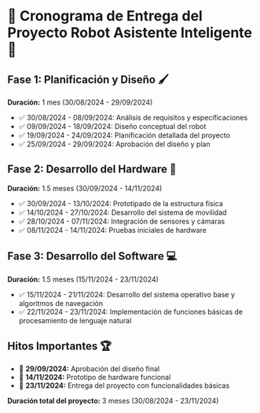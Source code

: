 <!-- ---
sidebar_label: "Cronograma del Proyecto"
sidebar_position: 1
---

# •	Descripción: Crear un cronograma detallado que muestre las diferentes fases del proyecto, hitos clave y fechas de entrega estimadas. -->
# 📅 Cronograma de Entrega del Proyecto Robot Asistente Inteligente 🤖

## Fase 1: Planificación y Diseño 🖌️
**Duración:** 1 mes (30/08/2024 - 29/09/2024)
- ✅ 30/08/2024 - 08/09/2024: Análisis de requisitos y especificaciones
- ✅ 09/09/2024 - 18/09/2024: Diseño conceptual del robot
- ✅ 19/09/2024 - 24/09/2024: Planificación detallada del proyecto
- ✅ 25/09/2024 - 29/09/2024: Aprobación del diseño y plan

## Fase 2: Desarrollo del Hardware 🔧
**Duración:** 1.5 meses (30/09/2024 - 14/11/2024)
- ✅ 30/09/2024 - 13/10/2024: Prototipado de la estructura física
- ✅ 14/10/2024 - 27/10/2024: Desarrollo del sistema de movilidad
- ✅ 28/10/2024 - 07/11/2024: Integración de sensores y cámaras
- ✅ 08/11/2024 - 14/11/2024: Pruebas iniciales de hardware

## Fase 3: Desarrollo del Software 💻
**Duración:** 1.5 meses (15/11/2024 - 23/11/2024)
- ✅ 15/11/2024 - 21/11/2024: Desarrollo del sistema operativo base y algoritmos de navegación
- ✅ 22/11/2024 - 23/11/2024: Implementación de funciones básicas de procesamiento de lenguaje natural

## Hitos Importantes 🏆
- 🎯 **29/09/2024:** Aprobación del diseño final
- 🎯 **14/11/2024:** Prototipo de hardware funcional
- 🎯 **23/11/2024:** Entrega del proyecto con funcionalidades básicas

**Duración total del proyecto:** 3 meses (30/08/2024 - 23/11/2024)